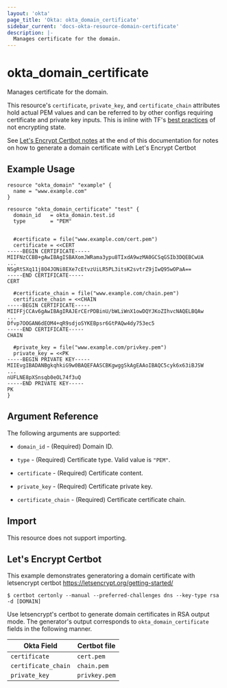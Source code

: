 ```yaml
---
layout: 'okta'
page_title: 'Okta: okta_domain_certificate'
sidebar_current: 'docs-okta-resource-domain-certificate'
description: |-
  Manages certificate for the domain.
---
```


# okta_domain_certificate

Manages certificate for the domain.

This resource's `certificate`, `private_key`, and `certificate_chain` attributes
hold actual PEM values and can be referred to by other configs requiring
certificate and private key inputs. This is inline with TF's [best
practices](https://developer.hashicorp.com/terraform/plugin/sdkv2/best-practices/sensitive-state#don-t-encrypt-state)
of not encrypting state.

See [Let's Encrypt Certbot notes](#lets-encrypt-certbot) at the end of this
documentation for notes on how to generate a domain certificate with Let's
Encrypt Certbot

## Example Usage

```hcl
resource "okta_domain" "example" {
  name = "www.example.com"
}

resource "okta_domain_certificate" "test" {
  domain_id   = okta_domain.test.id
  type        = "PEM"


  #certificate = file("www.example.com/cert.pem")
  certificate = <<CERT
-----BEGIN CERTIFICATE-----
MIIFNzCCBB+gAwIBAgISBAXomJWRama3ypu8TIxdA9wzMA0GCSqGSIb3DQEBCwUA
...
NSgRtSXq11j8O4JONi8EXe7cEtvzUiLR5PL3itsK2svtrZ9jIwQ95wOPaA==
-----END CERTIFICATE-----
CERT

  #certificate_chain = file("www.example.com/chain.pem")
  certificate_chain = <<CHAIN
-----BEGIN CERTIFICATE-----
MIIFFjCCAv6gAwIBAgIRAJErCErPDBinU/bWLiWnX1owDQYJKoZIhvcNAQELBQAw
...
Dfvp7OOGAN6dEOM4+qR9sdjoSYKEBpsr6GtPAQw4dy753ec5
-----END CERTIFICATE-----
CHAIN

  #private_key = file("www.example.com/privkey.pem")
  private_key = <<PK
-----BEGIN PRIVATE KEY-----
MIIEvgIBADANBgkqhkiG9w0BAQEFAASCBKgwggSkAgEAAoIBAQC5cyk6x63iBJSW
...
nUFLNE8pXSnsqb0eOL74f3uQ
-----END PRIVATE KEY-----
PK
}
```

## Argument Reference

The following arguments are supported:

- `domain_id` - (Required) Domain ID.

- `type` - (Required) Certificate type. Valid value is `"PEM"`.

- `certificate` - (Required) Certificate content.

- `private_key` - (Required) Certificate private key.

- `certificate_chain` - (Required) Certificate certificate chain.

## Import

This resource does not support importing.

## Let's Encrypt Certbot

This example demonstrates generatoring a domain certificate with letsencrypt
certbot https://letsencrypt.org/getting-started/

```
$ certbot certonly --manual --preferred-challenges dns --key-type rsa -d [DOMAIN]
```

Use letsencrypt's certbot to generate domain certificates in RSA output mode.
The generator's output corresponds to `okta_domain_certificate` fields in the
following manner.

Okta Field          | Certbot file
--------------------|--------------
`certificate`       | `cert.pem`
`certificate_chain` | `chain.pem`
`private_key`       | `privkey.pem`